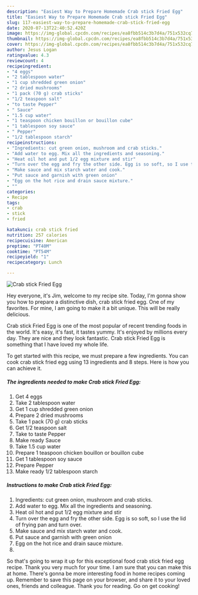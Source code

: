 ```yaml
---
description: "Easiest Way to Prepare Homemade Crab stick Fried Egg"
title: "Easiest Way to Prepare Homemade Crab stick Fried Egg"
slug: 117-easiest-way-to-prepare-homemade-crab-stick-fried-egg
date: 2020-07-13T22:40:52.420Z
image: https://img-global.cpcdn.com/recipes/ea8fbb514c3b7d4a/751x532cq70/crab-stick-fried-egg-recipe-main-photo.jpg
thumbnail: https://img-global.cpcdn.com/recipes/ea8fbb514c3b7d4a/751x532cq70/crab-stick-fried-egg-recipe-main-photo.jpg
cover: https://img-global.cpcdn.com/recipes/ea8fbb514c3b7d4a/751x532cq70/crab-stick-fried-egg-recipe-main-photo.jpg
author: Jesus Logan
ratingvalue: 4.3
reviewcount: 4
recipeingredient:
- "4 eggs"
- "2 tablespoon water"
- "1 cup shredded green onion"
- "2 dried mushrooms"
- "1 pack (70 g) crab sticks"
- "1/2 teaspoon salt"
- "to taste Pepper"
- " Sauce"
- "1.5 cup water"
- "1 teaspoon chicken bouillon or bouillon cube"
- "1 tablespoon soy sauce"
- " Pepper"
- "1/2 tablespoon starch"
recipeinstructions:
- "Ingredients: cut green onion, mushroom and crab sticks."
- "Add water to egg. Mix all the ingredients and seasoning."
- "Heat oil hot and put 1/2 egg mixture and stir"
- "Turn over the egg and fry the other side. Egg is so soft, so I use the lid of frying pan and turn over."
- "Make sauce and mix starch water and cook."
- "Put sauce and garnish with green onion"
- "Egg on the hot rice and drain sauce mixture."
- ""
categories:
- Recipe
tags:
- crab
- stick
- fried

katakunci: crab stick fried 
nutrition: 257 calories
recipecuisine: American
preptime: "PT40M"
cooktime: "PT54M"
recipeyield: "1"
recipecategory: Lunch

---
```



![Crab stick Fried Egg](https://img-global.cpcdn.com/recipes/ea8fbb514c3b7d4a/751x532cq70/crab-stick-fried-egg-recipe-main-photo.jpg)

Hey everyone, it's Jim, welcome to my recipe site. Today, I'm gonna show you how to prepare a distinctive dish, crab stick fried egg. One of my favorites. For mine, I am going to make it a bit unique. This will be really delicious.

Crab stick Fried Egg is one of the most popular of recent trending foods in the world. It's easy, it's fast, it tastes yummy. It's enjoyed by millions every day. They are nice and they look fantastic. Crab stick Fried Egg is something that I have loved my whole life.




To get started with this recipe, we must prepare a few ingredients. You can cook crab stick fried egg using 13 ingredients and 8 steps. Here is how you can achieve it.

<!--inarticleads1-->

##### The ingredients needed to make Crab stick Fried Egg:

1. Get 4 eggs
1. Take 2 tablespoon water
1. Get 1 cup shredded green onion
1. Prepare 2 dried mushrooms
1. Take 1 pack (70 g) crab sticks
1. Get 1/2 teaspoon salt
1. Take to taste Pepper
1. Make ready  Sauce
1. Take 1.5 cup water
1. Prepare 1 teaspoon chicken bouillon or bouillon cube
1. Get 1 tablespoon soy sauce
1. Prepare  Pepper
1. Make ready 1/2 tablespoon starch




<!--inarticleads2-->

##### Instructions to make Crab stick Fried Egg:

1. Ingredients: cut green onion, mushroom and crab sticks.
1. Add water to egg. Mix all the ingredients and seasoning.
1. Heat oil hot and put 1/2 egg mixture and stir
1. Turn over the egg and fry the other side. Egg is so soft, so I use the lid of frying pan and turn over.
1. Make sauce and mix starch water and cook.
1. Put sauce and garnish with green onion
1. Egg on the hot rice and drain sauce mixture.
1. 




So that's going to wrap it up for this exceptional food crab stick fried egg recipe. Thank you very much for your time. I am sure that you can make this at home. There's gonna be more interesting food in home recipes coming up. Remember to save this page on your browser, and share it to your loved ones, friends and colleague. Thank you for reading. Go on get cooking!
